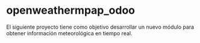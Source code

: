 # openweathermpap_odoo
El siguiente proyecto tiene como objetivo desarrollar un nuevo módulo para obtener información meteorológica en tiempo real.